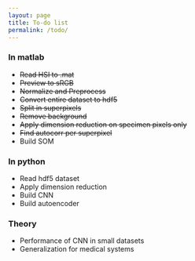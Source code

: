 ```yaml
---
layout: page
title: To-do list
permalink: /todo/
---
```

### In matlab
- ~~Read HSI to .mat~~
- ~~Preview to sRGB~~
- ~~Normalize and Preprocess~~
- ~~Convert entire dataset to hdf5~~
- ~~Split in superpixels~~
- ~~Remove background~~
- ~~Apply dimension reduction on specimen pixels only~~
- ~~Find autocorr per superpixel~~
- Build SOM

### In python 
- Read hdf5 dataset
- Apply dimension reduction
- Build CNN
- Build autoencoder 

### Theory 
- Performance of CNN in small datasets 
- Generalization for medical systems 